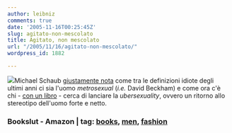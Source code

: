 ```yaml
---
author: leibniz
comments: true
date: '2005-11-16T00:25:45Z'
slug: agitato-non-mescolato
title: Agitato, non mescolato
url: "/2005/11/16/agitato-non-mescolato/"
wordpress_id: 1882

---
```

![](http://64.202.182.52/crimetimes/clipart/martini.gif)Michael Schaub [giustamente nota](http://www.bookslut.com/blog/archives/2005_11.php#007157) come tra le definizioni idiote degli ultimi anni ci sia l'uomo _metrosexual_ (_i.e._ David Beckham) e come ora c'è chi - [con un libro](http://www.amazon.com/exec/obidos/ASIN/1403968829/artandlies-20/104-7879512-0191964) - cerca di lanciare la _ubersexuality_, ovvero un ritorno allo stereotipo dell'uomo forte e netto.

### Bookslut - Amazon | tag: [books](http://www.technorati.com/tags/books), [men](http://www.technorati.com/tags/men), [fashion](http://www.technorati.com/tags/fashion)
